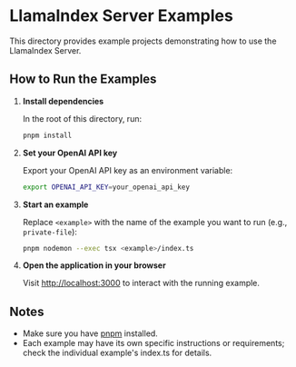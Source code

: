 # LlamaIndex Server Examples

This directory provides example projects demonstrating how to use the LlamaIndex Server.

## How to Run the Examples

1. **Install dependencies**

   In the root of this directory, run:

   ```bash
   pnpm install
   ```

2. **Set your OpenAI API key**

   Export your OpenAI API key as an environment variable:

   ```bash
   export OPENAI_API_KEY=your_openai_api_key
   ```

3. **Start an example**

   Replace `<example>` with the name of the example you want to run (e.g., `private-file`):

   ```bash
   pnpm nodemon --exec tsx <example>/index.ts
   ```

4. **Open the application in your browser**

   Visit [http://localhost:3000](http://localhost:3000) to interact with the running example.

## Notes

- Make sure you have [pnpm](https://pnpm.io/) installed.
- Each example may have its own specific instructions or requirements; check the individual example's index.ts for details.
